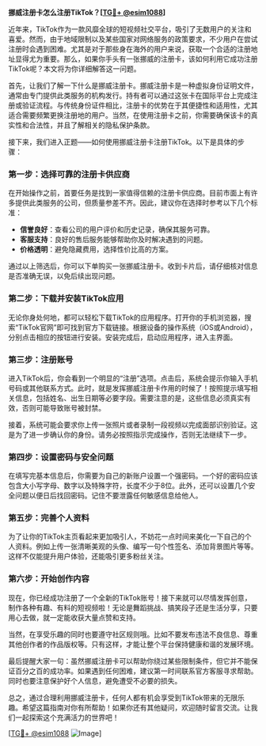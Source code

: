 **挪威注册卡怎么注册TikTok？[[TG💪+ @esim1088](https://t.me/s/esim1088)]**

近年来，TikTok作为一款风靡全球的短视频社交平台，吸引了无数用户的关注和喜爱。然而，由于地域限制以及某些国家对网络服务的政策要求，不少用户在尝试注册时会遇到困难。尤其是对于那些身在海外的用户来说，获取一个合适的注册地址显得尤为重要。那么，如果你手头有一张挪威的注册卡，该如何利用它成功注册TikTok呢？本文将为你详细解答这一问题。

首先，让我们了解一下什么是挪威注册卡。挪威注册卡是一种虚拟身份证明文件，通常由专门提供此类服务的机构发行。持有者可以通过这张卡在国际平台上完成注册或验证流程。与传统身份证件相比，注册卡的优势在于其便捷性和适用性，尤其适合需要频繁更换注册地的用户。当然，在使用注册卡之前，你需要确保该卡的真实性和合法性，并且了解相关的隐私保护条款。

接下来，我们进入正题——如何使用挪威注册卡注册TikTok。以下是具体的步骤：

### **第一步：选择可靠的注册卡供应商**
在开始操作之前，首要任务是找到一家值得信赖的注册卡供应商。目前市面上有许多提供此类服务的公司，但质量参差不齐。因此，建议你在选择时参考以下几个标准：
- **信誉良好**：查看公司的用户评价和历史记录，确保其服务可靠。
- **客服支持**：良好的售后服务能够帮助你及时解决遇到的问题。
- **价格透明**：避免隐藏费用，选择性价比高的方案。

通过以上筛选后，你可以下单购买一张挪威注册卡。收到卡片后，请仔细核对信息是否准确无误，以免后续出现问题。

### **第二步：下载并安装TikTok应用**
无论你身处何地，都可以轻松下载TikTok的应用程序。打开你的手机浏览器，搜索“TikTok官网”即可找到官方下载链接。根据设备的操作系统（iOS或Android），分别点击相应的按钮进行安装。安装完成后，启动应用程序，进入主界面。

### **第三步：注册账号**
进入TikTok后，你会看到一个明显的“注册”选项。点击后，系统会提示你输入手机号码或其他联系方式。此时，就是发挥挪威注册卡作用的时候了！按照提示填写相关信息，包括姓名、出生日期等必要字段。需要注意的是，这些信息必须真实有效，否则可能导致账号被封禁。

接着，系统可能会要求你上传一张照片或者录制一段视频以完成面部识别验证。这是为了进一步确认你的身份。请务必按照指示完成操作，否则无法继续下一步。

### **第四步：设置密码与安全问题**
在填写完基本信息后，你需要为自己的新账户设置一个强密码。一个好的密码应该包含大小写字母、数字以及特殊字符，长度不少于8位。此外，还可以设置几个安全问题以便日后找回密码。记住不要泄露任何敏感信息给他人。

### **第五步：完善个人资料**
为了让你的TikTok主页看起来更加吸引人，不妨花一点时间来美化一下自己的个人资料。例如上传一张清晰美观的头像、编写一句个性签名、添加背景图片等等。这样不仅能提升用户体验，还能吸引更多粉丝关注。

### **第六步：开始创作内容**
现在，你已经成功注册了一个全新的TikTok账号！接下来就可以尽情发挥创意，制作各种有趣、有料的短视频啦！无论是舞蹈挑战、搞笑段子还是生活分享，只要用心去做，就一定能收获大量点赞和支持。

当然，在享受乐趣的同时也要遵守社区规则哦。比如不要发布违法不良信息、尊重其他创作者的作品版权等。只有这样，才能让整个平台保持健康和谐的发展环境。

最后提醒大家一句：虽然挪威注册卡可以帮助你绕过某些限制条件，但它并不能保证百分之百的成功率。如果遇到任何困难，建议第一时间联系官方客服寻求帮助。同时也要注意保护好个人信息，避免遭受不必要的损失。

总之，通过合理利用挪威注册卡，任何人都有机会享受到TikTok带来的无限乐趣。希望这篇指南对你有所帮助！如果你还有其他疑问，欢迎随时留言交流。让我们一起探索这个充满活力的世界吧！

[[TG💪+ @esim1088](https://t.me/s/esim1088) ![Image](https://i.postimg.cc/4NQfJmqS/Snipaste-2025-05-13-00-14-12.png)]